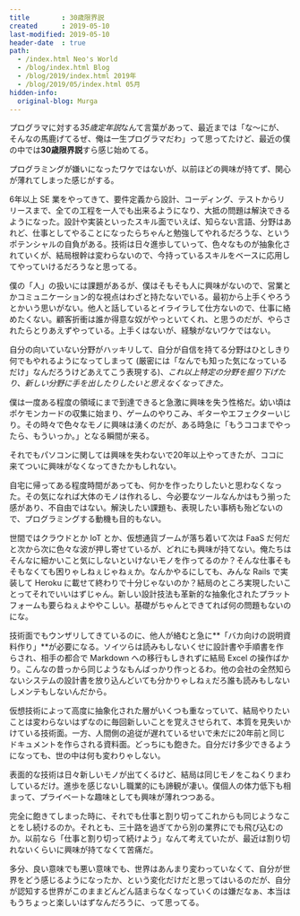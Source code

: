 ```yaml
---
title        : 30歳限界説
created      : 2019-05-10
last-modified: 2019-05-10
header-date  : true
path:
  - /index.html Neo's World
  - /blog/index.html Blog
  - /blog/2019/index.html 2019年
  - /blog/2019/05/index.html 05月
hidden-info:
  original-blog: Murga
---
```


プログラマに対する*35歳定年説*なんて言葉があって、最近までは「な〜にが、そんなの馬鹿げてるぜ、俺は一生プログラマだわ」って思ってたけど、最近の僕の中では**30歳限界説**すら感じ始めてる。

プログラミングが嫌いになったワケではないが、以前ほどの興味が持てず、関心が薄れてしまった感じがする。

6年以上 SE 業をやってきて、要件定義から設計、コーディング、テストからリリースまで、全ての工程を一人でも出来るようになり、大抵の問題は解決できるようになった。設計や実装といったスキル面でいえば、知らない言語、分野はあれど、仕事としてやることになったらちゃんと勉強してやれるだろうな、というポテンシャルの自負がある。技術は日々進歩していって、色々なものが抽象化されていくが、結局根幹は変わらないので、今持っているスキルをベースに応用してやっていけるだろうなと思ってる。

僕の「人」の扱いには課題があるが、僕はそもそも人に興味がないので、営業とかコミュニケーション的な視点はわざと持たないでいる。最初から上手くやろうとかいう思いがない。他人と話しているとイライラして仕方ないので、仕事に絡めたくない。顧客折衝は誰か得意な奴がやっといてくれ、と思うのだが、やらされたらとりあえずやっている。上手くはないが、経験がないワケではない。

自分の向いていない分野がハッキリして、自分が自信を持てる分野はひとしきり何でもやれるようになってしまって (厳密には「なんでも知った気になっているだけ」なんだろうけどあえてこう表現する)、*これ以上特定の分野を掘り下げたり、新しい分野に手を出したりしたいと思えなくなってきた。*

僕は一度ある程度の領域にまで到達できると急激に興味を失う性格だ。幼い頃はポケモンカードの収集に始まり、ゲームのやりこみ、ギターやエフェクターいじり。その時々で色々なモノに興味は湧くのだが、ある時急に「もうココまでやったら、もういっか。」となる瞬間が来る。

それでもパソコンに関しては興味を失わないで20年以上やってきたが、ココに来てついに興味がなくなってきたかもしれない。

自宅に帰ってある程度時間があっても、何かを作ったりしたいと思わなくなった。その気になれば大体のモノは作れるし、今必要なツールなんかはもう揃った感があり、不自由ではない。解決したい課題も、表現したい事柄も殆どないので、プログラミングする動機も目的もない。

世間ではクラウドとか IoT とか、仮想通貨ブームが落ち着いて次は FaaS だ何だと次から次に色々な波が押し寄せているが、どれにも興味が持てない。俺たちはそんなに細かいこと気にしないといけないモノを作ってるのか？そんな仕事そもそもなくても困りゃしねぇじゃねぇか。なんかやるにしても、みんな Rails で実装して Heroku に載せて終わりで十分じゃないのか？結局のところ実現したいことってそれでいいはずじゃん。新しい設計技法も革新的な抽象化されたプラットフォームも要らねぇよややこしい。基礎がちゃんとできてれば何の問題もないのにな。

技術面でもウンザリしてきているのに、他人が絡むと急に**「バカ向けの説明資料作り」**が必要になる。ソイツらは読みもしないくせに設計書や手順書を作らされ、相手の都合で Markdown への移行もしきれずに結局 Excel の操作ばかり。こんなの昔っから同じようなもんばっかり作っとるわ。他の会社の全然知らないシステムの設計書を放り込んどいても分かりゃしねぇだろ誰も読みもしないしメンテもしないんだから。

仮想技術によって高度に抽象化された層がいくつも重なっていて、結局やりたいことは変わらないはずなのに毎回新しいことを覚えさせられて、本質を見失いかけている技術面。一方、人間側の追従が遅れているせいで未だに20年前と同じドキュメントを作らされる資料面。どっちにも飽きた。自分だけ多少できるようになっても、世の中は何も変わりゃしない。

表面的な技術は日々新しいモノが出てくるけど、結局は同じモノをこねくりまわしているだけ。進歩を感じないし職業的にも諦観が凄い。僕個人の体力低下も相まって、プライベートな趣味としても興味が薄れつつある。

完全に飽きてしまった時に、それでも仕事と割り切ってこれからも同じようなことをし続けるのか。それとも、三十路を過ぎてから別の業界にでも飛び込むのか。以前なら「仕事と割り切って続けよう」なんて考えていたが、最近は割り切れないくらいに興味が持てなくて苦痛だ。

多分、良い意味でも悪い意味でも、世界はあんまり変わっていなくて、自分が世界をどう感じるようになったか、という変化だけだと思ってはいるのだが、自分が認知する世界がこのままどんどん詰まらなくなっていくのは嫌だなぁ、本当はもうちょっと楽しいはずなんだろうに、って思ってる。

